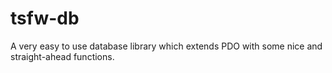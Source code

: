 tsfw-db
=======
A very easy to use database library which extends PDO with some nice and straight-ahead functions.